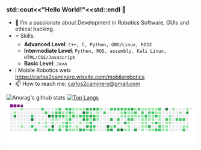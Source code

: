 ### std::cout<<"Hello World!"<<std::endl 👋

- 🌱 I’m a passionate about Development in Robotics Software, GUIs and ethical hacking.
- ⭐ Skills:
  + **Advanced Level**: `C++, C, Python, GNU/Linux, ROS2`
  + **Intermediate Level**: `Python, ROS, assembly, Kali Linux, HTML/CSS/Javascript`
  + **Basic Level**: `Java`
- ℹ️ Mobile Robotics web: https://carlos2caminero.wixsite.com/mobilerobotics
- 📫 How to reach me: carlos2caminero@gmail.com

![Anurag's github stats](https://github-readme-stats.vercel.app/api?username=Carlosalpha1&show_icons=true&theme=chartreuse-dark)
[![Top Langs](https://github-readme-stats.vercel.app/api/top-langs/?username=Carlosalpha1&layout=compact&langs_count=10)](https://github.com/anuraghazra/github-readme-stats)
![snake gif](https://github.com/Carlosalpha1/Carlosalpha1/blob/output/github-contribution-grid-snake.gif)
